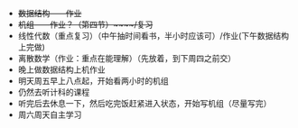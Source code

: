 - ~~数据结构——作业~~
- ~~机组——作业？（第四节）~~~~/复习~~
- 线性代数（重点复习）（中午抽时间看书，半小时应该可）/作业(下午数据结构上完做)
- 离散数学（作业：重点在能理解）（先放着，到下周四之前交）
- 晚上做数据结构上机作业
- 明天周五早上八点起，开始看两小时的机组
- 仍然去听计科的课程
- 听完后去休息一下，然后吃完饭赶紧进入状态，开始写机组（尽量写完）
- 周六周天自主学习

